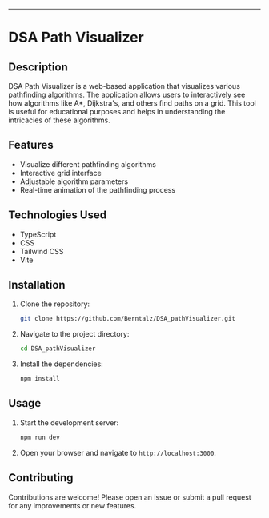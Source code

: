 ---

# DSA Path Visualizer

## Description
DSA Path Visualizer is a web-based application that visualizes various pathfinding algorithms. The application allows users to interactively see how algorithms like A*, Dijkstra's, and others find paths on a grid. This tool is useful for educational purposes and helps in understanding the intricacies of these algorithms.

## Features
- Visualize different pathfinding algorithms
- Interactive grid interface
- Adjustable algorithm parameters
- Real-time animation of the pathfinding process

## Technologies Used
- TypeScript
- CSS
- Tailwind CSS
- Vite

## Installation
1. Clone the repository:
   ```sh
   git clone https://github.com/Berntalz/DSA_pathVisualizer.git
   ```
2. Navigate to the project directory:
   ```sh
   cd DSA_pathVisualizer
   ```
3. Install the dependencies:
   ```sh
   npm install
   ```

## Usage
1. Start the development server:
   ```sh
   npm run dev
   ```
2. Open your browser and navigate to `http://localhost:3000`.

## Contributing
Contributions are welcome! Please open an issue or submit a pull request for any improvements or new features.
